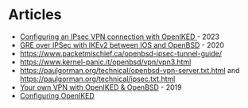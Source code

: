 # Articles
- [Configuring an IPsec VPN connection with OpenIKED
](https://donaldsebleung.com/blog/20230916-configuring-an-ipsec-vpn-connection-with-openiked) - 2023
- [GRE over IPSec with IKEv2 between IOS and OpenBSD](https://lspeed.org/2020/04/gre-over-ipsec-with-ikev2-between-ios-and-openbsd/) - 2020
- https://www.packetmischief.ca/openbsd-ipsec-tunnel-guide/
- https://www.kernel-panic.it/openbsd/vpn/vpn3.html
- https://paulgorman.org/technical/openbsd-vpn-server.txt.html and https://paulgorman.org/technical/ipsec.txt.html
- [Your own VPN with OpenIKED & OpenBSD](http://medium.com/@cmacrae/your-own-vpn-with-openiked-openbsd-13d7abd3d1d4) - 2019
- [Configuring OpenIKED](https://ircnow.org/index.php?n=Iked.Configure?from=Openbsd.Iked)
